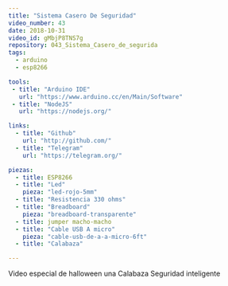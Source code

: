 ```yaml
---
title: "Sistema Casero De Seguridad"
video_number: 43
date: 2018-10-31
video_id: gMbjP8TNS7g
repository: 043_Sistema_Casero_de_segurida
tags:
  - arduino
  - esp8266

tools:
 - title: "Arduino IDE"
   url: "https://www.arduino.cc/en/Main/Software"
 - title: "NodeJS"
   url: "https://nodejs.org/"

links:
  - title: "Github"
    url: "http://github.com/"
  - title: "Telegram"
    url: "https://telegram.org/"

piezas:
  - title: ESP8266
  - title: "Led"
    pieza: "led-rojo-5mm"
  - title: "Resistencia 330 ohms"
  - title: "Breadboard"
    pieza: "breadboard-transparente"
  - title: jumper macho-macho
  - title: "Cable USB A micro"
    pieza: "cable-usb-de-a-a-micro-6ft"
  - title: "Calabaza"

---
```


Video especial de halloween una Calabaza Seguridad inteligente
